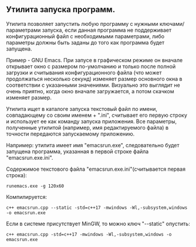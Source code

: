 
## Утилита запуска программ.
 
Утилита позволяет запустить любую программу с нужными ключами/параметрами
запуска, если данная программа не поддерживает конфигурационный файл с
необходимыми параметрами, либо параметры должны быть заданы до того как
программа будет запущена.

Пример - GNU Emacs. При запусе в графическом режиме он вначале открывает окно
с размером по-умолчанию и только после полной загрузки и считывания
конфигурационного файла (что может продолжаться несколько секунд) изменяет
размер основного окна в соответствии с указанными значениями. Визуально это
выглядит не очень приятно, когда окно вначале загружается, а потом скачком
изменяет размер.

Утилита ищет в каталоге запуска текстовый файл по имени, совпадающему со
своим именем + ".ini", считывает его первую строку и использует ее как
команду запуска приложения. Все параметры, полученные утилитой (например, имя
редактируемого файла) в точности передаются запускаемому приложению.

Например: утилита имеет имя "emacsrun.exe", следовательно будет запущена
программа, указанная в первой строке файла "emacsrun.exe.ini".

Содержимое текстового файла "emacsrun.exe.ini"(считывается первая строка):

    runemacs.exe -g 120x60

Компилируется:

    c++ emacsrun.cpp --static -std=c++17 -mwindows -Wl,-subsystem,windows -o emacsrun.exe

Если в системе присутствует MinGW, то можно ключ "--static" опустить:

    c++ emacsrun.cpp -std=c++17 -mwindows -Wl,-subsystem,windows -o emacsrun.exe
